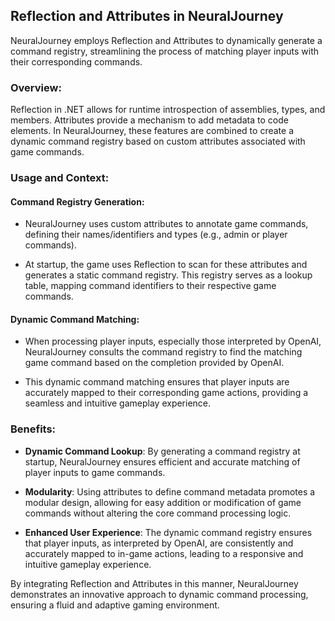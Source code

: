 ## Reflection and Attributes in NeuralJourney

NeuralJourney employs Reflection and Attributes to dynamically generate a command registry, streamlining the process of matching player inputs with their corresponding commands.

### Overview:
Reflection in .NET allows for runtime introspection of assemblies, types, and members. Attributes provide a mechanism to add metadata to code elements. In NeuralJourney, these features are combined to create a dynamic command registry based on custom attributes associated with game commands.

### Usage and Context:

#### Command Registry Generation:
- NeuralJourney uses custom attributes to annotate game commands, defining their names/identifiers and types (e.g., admin or player commands).
  
- At startup, the game uses Reflection to scan for these attributes and generates a static command registry. This registry serves as a lookup table, mapping command identifiers to their respective game commands.

#### Dynamic Command Matching:
- When processing player inputs, especially those interpreted by OpenAI, NeuralJourney consults the command registry to find the matching game command based on the completion provided by OpenAI.
  
- This dynamic command matching ensures that player inputs are accurately mapped to their corresponding game actions, providing a seamless and intuitive gameplay experience.

### Benefits:
- **Dynamic Command Lookup**: By generating a command registry at startup, NeuralJourney ensures efficient and accurate matching of player inputs to game commands.
  
- **Modularity**: Using attributes to define command metadata promotes a modular design, allowing for easy addition or modification of game commands without altering the core command processing logic.
  
- **Enhanced User Experience**: The dynamic command registry ensures that player inputs, as interpreted by OpenAI, are consistently and accurately mapped to in-game actions, leading to a responsive and intuitive gameplay experience.

By integrating Reflection and Attributes in this manner, NeuralJourney demonstrates an innovative approach to dynamic command processing, ensuring a fluid and adaptive gaming environment.
